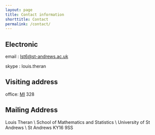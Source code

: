 ```yaml
---
layout: page
title: Contact information
shorttitle: Contact
permalink: /contact/
---
```

## Electronic 
email
: lst6@st-andrews.ac.uk

skype
: louis.theran

## Visiting address

office:
[MI](https://www.google.co.uk/maps/place/School+of+Mathematics+and+Statistics/@56.3396941,-2.8103006,17z/data=!3m1!4b1!4m5!3m4!1s0x48865782d5ade817:0x34f32efc7e9022d1!8m2!3d56.3396941!4d-2.8081119?hl=en) 328

## Mailing Address
Louis Theran \\
School of Mathematics and Statistics \\
University of St Andrews \\
St Andrews KY16 9SS
